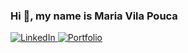 ### Hi 👋, my name is Maria Vila Pouca 

<div id="badges">
  <a href="https://www.linkedin.com/in/maria-vila-pouca-76551a11a/">
    <img src="https://img.shields.io/badge/LinkedIn-blue?style=for-the-badge&logo=linkedin&logoColor=white" alt="LinkedIn"/>
  </a>
  <a href="https://mcpvilapouca.github.io/">
    <img src="https://badgen.net/badge/icon/Portfolio/color/orange/?icon=chrome&label" alt="Portfolio"/>
</div>

<!--
**mcpvilapouca/mcpvilapouca** is a ✨ _special_ ✨ repository because its `README.md` (this file) appears on your GitHub profile.

Here are some ideas to get you started:

- 🔭 I’m currently working on ...
- 🌱 I’m currently learning ...
- 👯 I’m looking to collaborate on ...
- 🤔 I’m looking for help with ...
- 💬 Ask me about ...
- 📫 How to reach me: ...
- 😄 Pronouns: ...
- ⚡ Fun fact: ...
-->

